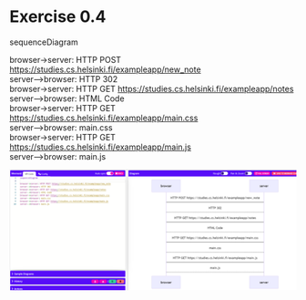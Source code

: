 # Exercise 0.4
sequenceDiagram

browser->server: HTTP POST https://studies.cs.helsinki.fi/exampleapp/new_note <br>
server-->browser: HTTP 302 <br>
browser->server: HTTP GET https://studies.cs.helsinki.fi/exampleapp/notes <br>
server-->browser: HTML Code <br>
browser->server: HTTP GET https://studies.cs.helsinki.fi/exampleapp/main.css <br>
server-->browser: main.css <br>
browser->server: HTTP GET https://studies.cs.helsinki.fi/exampleapp/main.js <br>
server-->browser: main.js <br>


![Diagram](0_4.png)
